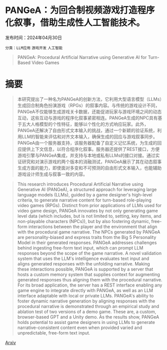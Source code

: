 # PANGeA：为回合制视频游戏打造程序化叙事，借助生成性人工智能技术。

发布时间：2024年04月30日

`分类：LLM应用` `游戏开发` `人工智能`

> PANGeA: Procedural Artificial Narrative using Generative AI for Turn-Based Video Games

# 摘要

> 本研究提出了一种名为PANGeA的创新方法，它利用大型语言模型（LLMs）生成回合制角色扮演游戏（RPGs）的叙事内容。与传统的游戏设计不同，PANGeA不仅能够生成游戏关卡数据，还能促进玩家与游戏环境之间的动态互动，这些互动与游戏的程序化叙事紧密相连。PANGeA生成的NPC具有基于五大人格模型的个性特征，能够以个性化的方式响应玩家。此外，PANGeA还解决了自由形式文本输入的挑战，通过一个新颖的验证系统，利用LLM的智能来评估和对齐文本输入，确保生成的回应与游戏叙事同步。PANGeA由一个服务器支持，该服务器配备了自定义记忆系统，为生成的回应提供上下文信息，以符合程序化叙事。服务器还提供了REST接口，方便游戏引擎与PANGeA集成，并支持与本地或私有LLMs的接口对接。通过实证研究和对演示游戏的两个版本的消融测试，PANGeA展示了其在动态叙事生成方面的能力，即使面对多变和不可预测的自由形式文本输入，也能辅助游戏设计师生成与叙事一致的内容。

> This research introduces Procedural Artificial Narrative using Generative AI (PANGeA), a structured approach for leveraging large language models (LLMs), guided by a game designer's high-level criteria, to generate narrative content for turn-based role-playing video games (RPGs). Distinct from prior applications of LLMs used for video game design, PANGeA innovates by not only generating game level data (which includes, but is not limited to, setting, key items, and non-playable characters (NPCs)), but by also fostering dynamic, free-form interactions between the player and the environment that align with the procedural game narrative. The NPCs generated by PANGeA are personality-biased and express traits from the Big 5 Personality Model in their generated responses. PANGeA addresses challenges behind ingesting free-form text input, which can prompt LLM responses beyond the scope of the game narrative. A novel validation system that uses the LLM's intelligence evaluates text input and aligns generated responses with the unfolding narrative. Making these interactions possible, PANGeA is supported by a server that hosts a custom memory system that supplies context for augmenting generated responses thus aligning them with the procedural narrative. For its broad application, the server has a REST interface enabling any game engine to integrate directly with PANGeA, as well as an LLM interface adaptable with local or private LLMs. PANGeA's ability to foster dynamic narrative generation by aligning responses with the procedural narrative is demonstrated through an empirical study and ablation test of two versions of a demo game. These are, a custom, browser-based GPT and a Unity demo. As the results show, PANGeA holds potential to assist game designers in using LLMs to generate narrative-consistent content even when provided varied and unpredictable, free-form text input.

[Arxiv](https://arxiv.org/abs/2404.19721)
